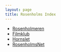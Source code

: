 ```yaml
---
layout: page
title: Rosenholms Index
---
```


- [Rosenholmeren](rosenholmeren)
- [Filmklub](https://github.com/Rosenholms/Filmklub)
- [Hornslet](hornslet)
- [RosenholmsNet](http://www.rosenholmsnet.dk/)
